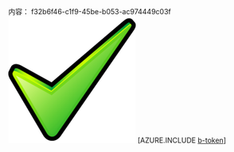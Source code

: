 内容： f32b6f46-c1f9-45be-b053-ac974449c03f![图像](d97625ad-f085-414b-b9fb-4c889e8245d3.png)
[AZURE.INCLUDE [b-token](9d78fc22-e211-4465-8ca2-9f1abb0b8fba.md)]
